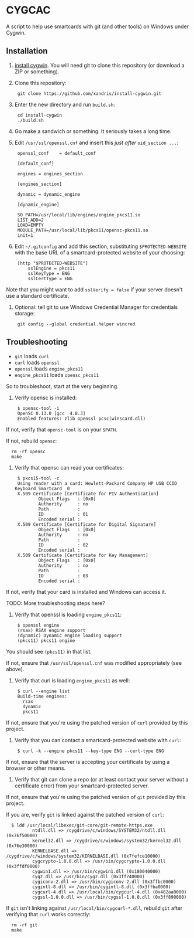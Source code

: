 # CYGCAC

A script to help use smartcards with git (and other tools) on Windows under Cygwin.

## Installation

1. [install cygwin](https://github.com/xandris/install-cygwin). You will need git to clone this repository (or download a ZIP or something).

1. Clone this repository:

        git clone https://github.com/xandris/install-cygwin.git

1. Enter the new directory and run `build.sh`:

        cd install-cygwin
        ./build.sh

1. Go make a sandwich or something. It seriously takes a long time.

1. Edit `/usr/ssl/openssl.cnf` and insert this _just after_ `oid_section ...`:

        openssl_conf    = default_conf

        [default_conf]
  
        engines = engines_section

        [engines_section]

        dynamic = dynamic_engine
       
        [dynamic_engine]

        SO_PATH=/usr/local/lib/engines/engine_pkcs11.so
        LIST_ADD=2
        LOAD=EMPTY
        MODULE_PATH=/usr/local/lib/pkcs11/opensc-pkcs11.so
        init=1

1. Edit `~/.gitconfig` and add this section, substituting `$PROTECTED-WEBSITE` with the base URL of a smartcard-protected website of your choosing:

        [http "$PROTECTED-WEBSITE"]
            sslEngine = pkcs11
            sslKeyType = ENG
            sslCertType = ENG

  Note that you might want to add `sslVerify = false` if your server doesn't use a standard certificate.

1. Optional: tell git to use Windows Credential Manager for credentials storage:

        git config --global credential.helper wincred

## Troubleshooting

* `git` loads `curl`
* `curl` loads `openssl`
* `openssl` loads `engine_pkcs11`
* `engine_pkcs11` loads `opensc_pkcs11`

So to troubleshoot, start at the very beginning.

1. Verify opensc is installed:

        $ opensc-tool -i
        OpenSC 0.13.0 [gcc  4.8.3]
        Enabled features: zlib openssl pcsc(winscard.dll)

  If not, verify that `opensc-tool` is on your `$PATH`.

  If not, rebuild `opensc`:

      rm -rf opensc
      make

1. Verify that opensc can read your certificates:

        $ pkcs15-tool -c
        Using reader with a card: Hewlett-Packard Company HP USB CCID Keyboard Smartcard  0
        X.509 Certificate [Certificate for PIV Authentication]
                Object Flags   : [0x0]
                Authority      : no
                Path           :
                ID             : 01
                Encoded serial :
        X.509 Certificate [Certificate for Digital Signature]
                Object Flags   : [0x0]
                Authority      : no
                Path           :
                ID             : 02
                Encoded serial :
        X.509 Certificate [Certificate for Key Management]
                Object Flags   : [0x0]
                Authority      : no
                Path           :
                ID             : 03
                Encoded serial :

  If not, verify that your card is installed and Windows can access it.

  TODO: More troubleshooting steps here?

1. Verify that openssl is loading `engine_pkcs11`:

        $ openssl engine
        (rsax) RSAX engine support
        (dynamic) Dynamic engine loading support
        (pkcs11) pkcs11 engine

  You should see `(pkcs11)` in that list.

  If not, ensure that `/usr/ssl/openssl.cnf` was modified appropriately (see above).

1. Verify that curl is loading `engine_pkcs11` as well:

        $ curl --engine list
        Build-time engines:
          rsax
          dynamic
          pkcs11

  If not, ensure that you're using the patched version of `curl` provided by this project.

1. Verify that you can contact a smartcard-protected website with `curl`:

        $ curl -k --engine pkcs11 --key-type ENG --cert-type ENG

  If not, ensure that the server is accepting your certificate by using a browser or other means.

1. Verify that git can clone a repo (or at least contact your server without a certificate error) from your smartcard-protected server.

  If not, ensure that you're using the patched version of `git` provided by this project.

  If you are, verify `git` is linked against the patched version of `curl`:

      $ ldd /usr/local/libexec/git-core/git-remote-https.exe
              ntdll.dll => /cygdrive/c/windows/SYSTEM32/ntdll.dll (0x76f50000)
              kernel32.dll => /cygdrive/c/windows/system32/kernel32.dll (0x76e30000)
              KERNELBASE.dll => /cygdrive/c/windows/system32/KERNELBASE.dll (0x7fefce10000)
              cygcrypto-1.0.0.dll => /usr/bin/cygcrypto-1.0.0.dll (0x3ffdf0000)
              cygwin1.dll => /usr/bin/cygwin1.dll (0x180040000)
              cygz.dll => /usr/bin/cygz.dll (0x3ff740000)
              cygiconv-2.dll => /usr/bin/cygiconv-2.dll (0x3ffbc0000)
              cygintl-8.dll => /usr/bin/cygintl-8.dll (0x3ffba0000)
              cygcurl-4.dll => /usr/local/bin/cygcurl-4.dll (0x482aa0000)
              cygssl-1.0.0.dll => /usr/bin/cygssl-1.0.0.dll (0x3ff890000)

  If `git` isn't linking against `/usr/local/bin/cygcurl-*.dll`, rebuild `git` after verifying that `curl` works correctly:

      rm -rf git
      make
